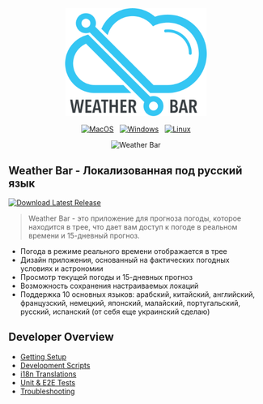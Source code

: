 <div align="center">
<p><img src="logo.png" alt="Weather Bar" width="280"/></p><p><a href="https://github.com/manifestinteractive/weather-bar-app/releases/download/v0.9.0/macos-weather-bar-0.9.0.dmg"><img src="https://img.shields.io/badge/dynamic/style-dmg-lightgrey.svg?style=for-the-badge&label=MacOS&colorA=3899d5&colorB=33c4f4" alt="MacOS" /></a> &nbsp; <a href="https://github.com/manifestinteractive/weather-bar-app/releases/download/v0.9.0/win32-weather-bar-0.9.0.exe"><img src="https://img.shields.io/badge/dynamic/style-exe-blue.svg?style=for-the-badge&label=Windows&colorA=3899d5&colorB=33c4f4" alt="Windows" /></a> &nbsp; <a href="https://github.com/manifestinteractive/weather-bar-app/releases/download/v0.9.0/linux-weather-bar-0.9.0-x86_64.AppImage"><img src="https://img.shields.io/badge/dynamic/style-AppImage-orange.svg?style=for-the-badge&label=Linux&colorA=3899d5&colorB=33c4f4" alt="Linux" /></a></p><p><img src="screenshot.gif" alt="Weather Bar" width="280" /></p>
</div>

Weather Bar - Локализованная под русский язык
---

[![Download Latest Release](https://img.shields.io/badge/dynamic/style-Latest_Release-orange.svg?style=for-the-badge&label=Download&colorA=3899d5&colorB=33c4f4)](https://github.com/manifestinteractive/weather-bar-app/releases)

> Weather Bar - это приложение для прогноза погоды, которое находится в трее, что дает вам доступ к  погоде в реальном времени и 15-дневный прогноз.

* Погода в режиме реального времени отображается в трее
* Дизайн приложения, основанный на фактических погодных условиях и астрономии
* Просмотр текущей погоды и 15-дневных прогноз
* Возможность сохранения настраиваемых локаций
* Поддержка 10 основных языков: арабский, китайский, английский, французский, немецкий, японский, малайский, португальский, русский, испанский (от себя еще украинский сделаю)

Developer Overview
---

* [Getting Setup](docs/getting-setup.md)
* [Development Scripts](docs/development-scripts.md)
* [i18n Translations](docs/i18n-translations.md)
* [Unit & E2E Tests](docs/unit-testing.md)
* [Troubleshooting](docs/troubleshooting.md)
